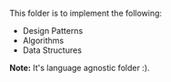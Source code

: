 This folder is to implement the following:

- Design Patterns
- Algorithms
- Data Structures

**Note:** It's language agnostic folder :).